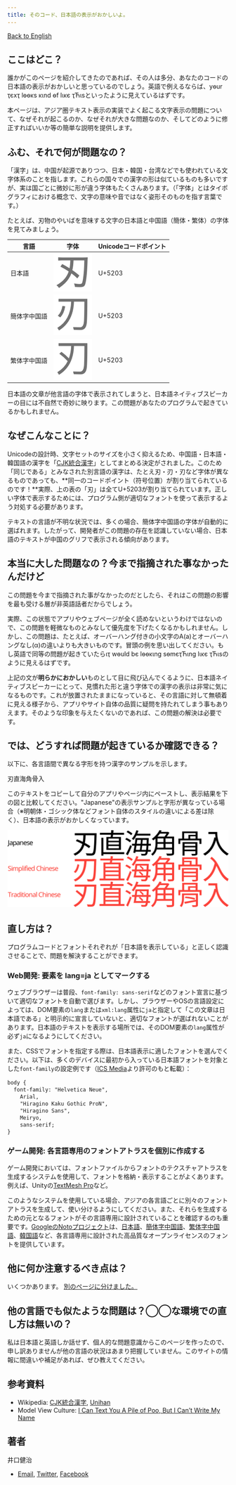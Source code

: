```yaml
---
title: そのコード、日本語の表示がおかしいよ。
---
```

[Back to English](index.html)

## ここはどこ？

誰かがこのページを紹介してきたのであれば、その人は多分、あなたのコードの日本語の表示がおかしいと思っているのでしょう。英語で例えるならば、yѳur ҭєxҭ lѳѳκs κιnd ѳf lικє ҭЋιsといったように見えているはずです。

本ページは、アジア圏テキスト表示の実装でよく起こる文字表示の問題について、なぜそれが起こるのか、なぜそれが大きな問題なのか、そしてどのように修正すればいいか等の簡単な説明を提供します。

## ふむ、それで何が問題なの？

「漢字」は、中国が起源でありつつ、日本・韓国・台湾などでも使われている文字体系のことを指します。これらの国々での漢字の形は似ているものも多いですが、実は国ごとに微妙に形が違う字体もたくさんあります。（「字体」とはタイポグラフィにおける概念で、文字の意味や音ではなく姿形そのものを指す言葉です。）

たとえば、刃物のやいばを意味する文字の日本語と中国語（簡体・繁体）の字体を見てみましょう。

| 言語           | 字体                                | Unicodeコードポイント |
|----------------|-------------------------------------|---------------------|
| 日本語          | ![刃, 日本語](img/knife-jp.png)      | U+5203              |
| 簡体字中国語     | ![刃, 簡体字中国語](img/knife-sc.png) | U+5203              |
| 繁体字中国語     | ![刃, 繁体字中国語](img/knife-tc.png) | U+5203              |

日本語の文章が他言語の字体で表示されてしまうと、日本語ネイティブスピーカーの目には不自然で奇妙に映ります。この問題があなたのプログラムで起きているかもしれません。

## なぜこんなことに？

Unicodeの設計時、文字セットのサイズを小さく抑えるため、中国語・日本語・韓国語の漢字を「[CJK統合漢字](https://ja.wikipedia.org/wiki/CJK%E7%B5%B1%E5%90%88%E6%BC%A2%E5%AD%97)」としてまとめる決定がされました。このため「同じである」とみなされた別言語の漢字は、たとえ<span xml:lang="ja" lang="ja">刃</span>・<span xml:lang="zh-Hans" lang="zh-Hans">刃</span>・<span xml:lang="zh-Hant" lang="zh-Hant">刃</span>など字体が異なるものであっても、**同一のコードポイント（符号位置）が割り当てられているのです！**実際、上の表の「刃」は全てU+5203が割り当てられています。正しい字体で表示するためには、プログラム側が適切なフォントを使って表示するよう対処する必要があります。

テキストの言語が不明な状況では、多くの場合、簡体字中国語の字体が自動的に選ばれます。したがって、開発者がこの問題の存在を認識していない場合、日本語のテキストが中国のグリフで表示される傾向があります。

## 本当に大した問題なの？今まで指摘された事なかったんだけど
この問題を今まで指摘された事がなかったのだとしたら、それはこの問題の影響を最も受ける層が非英語話者だからでしょう。

実際、この状態でアプリやウェブページが全く読めないというわけではないので、この問題を軽微なものとみなして優先度を下げたくなるかもしれません。しかし、この問題は、たとえば、オーバーハング付きの小文字のA(a)とオーバーハングなし(α)の違いよりも大きいものです。冒頭の例を思い出してください。もし英語で同等の問題が起きていたらιҭ wѳuld bє lѳѳκιng sѳmєҭЋιng lικє ҭЋιsのように見えるはずです。

上記の文が**明らかにおかしい**ものとして目に飛び込んでくるように、日本語ネイティブスピーカーにとって、見慣れた形と違う字体での漢字の表示は非常に気になるものです。これが放置されたままになっていると、その言語に対して無頓着に見える様子から、アプリやサイト自体の品質に疑問を持たれてしまう事もありえます。そのような印象を与えたくないのであれば、この問題の解決は必要です。

## では、どうすれば問題が起きているか確認できる？

以下に、各言語間で異なる字形を持つ漢字のサンプルを示します。

<span class="emkanji" xml:lang="ja" lang="ja">刃直海角骨入</span>

このテキストをコピーして自分のアプリやページ内にペーストし、表示結果を下の図と比較してください。"Japanese"の表示サンプルと字形が異なっている場合（※明朝体・ゴシック体などフォント自体のスタイルの違いによる差は除く）、日本語の表示がおかしくなっています。

![刃直海角骨入](img/testtext-correct.png)

## 直し方は？

プログラムコードとフォントそれぞれが「日本語を表示している」と正しく認識させることで、問題を解決することができます。

### Web開発: 要素を lang=ja としてマークする

ウェブブラウザーは普段、`font-family: sans-serif`などのフォント宣言に基づいて適切なフォントを自動で選びます。しかし、ブラウザーやOSの言語設定によっては、DOM要素の`lang`または`xml:lang`属性に`ja`と指定して「この文章は日本語である」と明示的に宣言していないと、適切なフォントが選ばれないことがあります。日本語のテキストを表示する場所では、そのDOM要素の`lang`属性が必ず`ja`になるようにしてください。

また、CSSでフォントを指定する際は、日本語表示に適したフォントを選んでください。以下は、多くのデバイスに最初から入っている日本語フォントを対象とした`font-family`の設定例です（[ICS Media](https://ics.media/entry/200317/)より許可のもと転載）：

    body {
      font-family: "Helvetica Neue",
        Arial,
        "Hiragino Kaku Gothic ProN",
        "Hiragino Sans",
        Meiryo,
        sans-serif;
    }

### ゲーム開発: 各言語専用のフォントアトラスを個別に作成する

ゲーム開発においては、フォントファイルからフォントのテクスチャアトラスを生成するシステムを使用して、フォントを格納・表示することがよくあります。例えば、Unityの[TextMesh Pro](https://docs.unity3d.com/Manual/com.unity.textmeshpro.html)など。

このようなシステムを使用している場合、アジアの各言語ごとに別々のフォントアトラスを生成して、使い分けるようにしてください。また、それらを生成するための元となるフォントがその言語専用に設計されていることを確認するのも重要です。[GoogleのNotoプロジェクト](https://fonts.google.com/noto)は、[日本語](https://fonts.google.com/noto/specimen/Noto+Sans+JP)、[簡体字中国語](https://fonts.google.com/noto/specimen/Noto+Sans+SC)、[繁体字中国語](https://fonts.google.com/noto/specimen/Noto+Sans+TC)、[韓国語](https://fonts.google.com/noto/specimen/Noto+Sans+KR)など、各言語専用に設計された高品質なオープンライセンスのフォントを提供しています。

## 他に何か注意するべき点は？

いくつかあります。 [別のページに分けました。](otherthings_ja.html)

## 他の言語でも似たような問題は？◯◯な環境での直し方は無いの？

私は日本語と英語しか話せず、個人的な問題意識からこのページを作ったので、申し訳ありませんが他の言語の状況はあまり把握していません。このサイトの情報に間違いや補足があれば、ぜひ教えてください。

## 参考資料

* Wikipedia: [CJK統合漢字](https://ja.wikipedia.org/wiki/CJK%E7%B5%B1%E5%90%88%E6%BC%A2%E5%AD%97), [Unihan](https://ja.wikipedia.org/wiki/Unihan)
* Model View Culture: [I Can Text You A Pile of Poo, But I Can’t Write My Name](https://modelviewculture.com/pieces/i-can-text-you-a-pile-of-poo-but-i-cant-write-my-name)

## 著者
井口健治
* [Email](mailto&#58;%&#54;Ee%65d&#108;&#101;&#64;&#104;eistak%2&#69;%63om), [Twitter](https://twitter.com/needle), [Facebook](http://heistak.com/fb)
